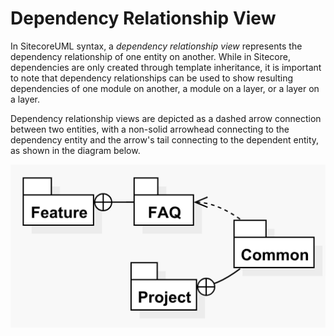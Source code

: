 # Dependency Relationship View

In SitecoreUML syntax, a _dependency relationship view_ represents the dependency relationship of one entity on another. While in Sitecore, dependencies are only created through template inheritance, it is important to note that dependency relationships can be used to show resulting dependencies of one module on another, a module on a layer, or a layer on a layer. 

Dependency relationship views are depicted as a dashed arrow connection between two entities, with a non-solid arrowhead connecting to the dependency entity and the arrow's tail connecting to the dependent entity, as shown in the diagram below.

![View showing that Common depends on FAQ](../../.gitbook/assets/dependencyrelationshipview.png)



